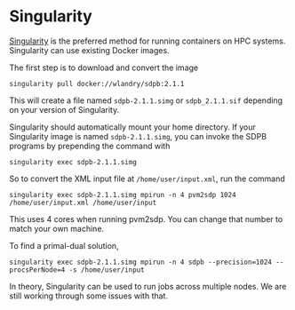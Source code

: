 # Singularity

[Singularity](https://www.sylabs.io/docs/) is the preferred method for
running containers on HPC systems.  Singularity can use existing Docker
images.

The first step is to download and convert the image

    singularity pull docker://wlandry/sdpb:2.1.1

This will create a file named `sdpb-2.1.1.simg` or `sdpb_2.1.1.sif`
depending on your version of Singularity.

Singularity should automatically mount your home directory.  If your
Singularity image is named `sdpb-2.1.1.simg`, you can invoke the SDPB
programs by prepending the command with

    singularity exec sdpb-2.1.1.simg

So to convert the XML input file at `/home/user/input.xml`, run the command

    singularity exec sdpb-2.1.1.simg mpirun -n 4 pvm2sdp 1024 /home/user/input.xml /home/user/input

This uses 4 cores when running pvm2sdp.  You can change that number to
match your own machine.

To find a primal-dual solution, 

    singularity exec sdpb-2.1.1.simg mpirun -n 4 sdpb --precision=1024 --procsPerNode=4 -s /home/user/input

In theory, Singularity can be used to run jobs across multiple nodes.
We are still working through some issues with that.
